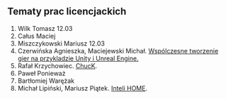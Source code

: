 ## Tematy prac licencjackich

1. Wilk Tomasz 12.03
1. Całus Maciej
1. Miszczykowski Mariusz 12.03
1. Czerwińska Agnieszka, Maciejewski Michał. [Wspólczesne tworzenie gier na przykladzie Unity i Unreal Engine.](https://github.com/mmaciejewski/Licencjat)
1. Rafał Krzychowiec. [ChucK](/).
1. Paweł Ponieważ
1. Bartłomiej Warężak
1. Michał Lipiński, Mariusz Piątek. [Inteli HOME](https://github.com/mlipinski2/licencjat).
